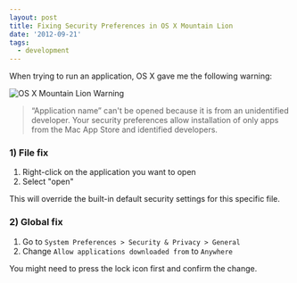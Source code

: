 ```yaml
---
layout: post
title: Fixing Security Preferences in OS X Mountain Lion
date: '2012-09-21'
tags:
  - development
---
```


When trying to run an application, OS X gave me the following warning:

![OS X Mountain Lion Warning](/images/2012-09-21-osx-warning.png)

> “Application name” can't be opened because it is from an unidentified developer. Your security preferences allow installation of only apps from the Mac App Store and identified developers.

### 1) File fix

1. Right-click on the application you want to open
2. Select "open"

This will override the built-in default security settings for this specific file.

### 2) Global fix

1. Go to `System Preferences > Security & Privacy > General`
2. Change `Allow applications downloaded from` to `Anywhere`

You might need to press the lock icon first and confirm the change.
